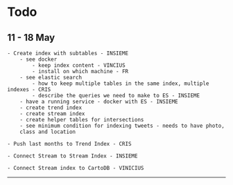 # Todo

## 11 - 18 May

    - Create index with subtables - INSIEME
        - see docker 
            - keep index content - VINCIUS
            - install on which machine - FR
        - see elastic search
            - how to keep multiple tables in the same index, multiple indexes - CRIS
            - describe the queries we need to make to ES - INSIEME
        - have a running service - docker with ES - INSIEME
        - create trend index
        - create stream index
        - create helper tables for intersections
        - see minimum condition for indexing tweets - needs to have photo, 
        class and location
        
    - Push last months to Trend Index - CRIS
    
    - Connect Stream to Stream Index - INSIEME

    - Connect Stream index to CartoDB - VINICIUS

-----    
## 
